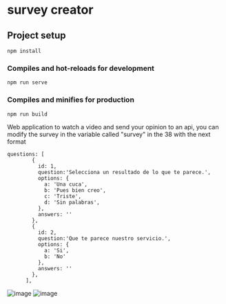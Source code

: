 # survey creator

## Project setup
```
npm install
```
### Compiles and hot-reloads for development
```
npm run serve
```

### Compiles and minifies for production
```
npm run build
```

Web application to watch a video and send your opinion to an api, you can modify the survey in the variable called "survey" in the 38 with the next format 
```
questions: [
        {
          id: 1,
          question:'Selecciona un resultado de lo que te parece.',
          options: {
            a: 'Una cuca',
            b: 'Pues bien creo',
            c: 'Triste',
            d: 'Sin palabras',
          },
          answers: ''
        },
        {
          id: 2,
          question:'Que te parece nuestro servicio.',
          options: {
            a: 'Si',
            b: 'No'
          },
          answers: ''
        },
      ],
 ```     
![image](https://user-images.githubusercontent.com/60365530/220478288-df6a5c04-6d9a-4d80-a8b2-c6fd7e4dc67b.png)
![image](https://user-images.githubusercontent.com/60365530/220478319-60f8f198-c067-4838-b048-ff8eef105e55.png)
